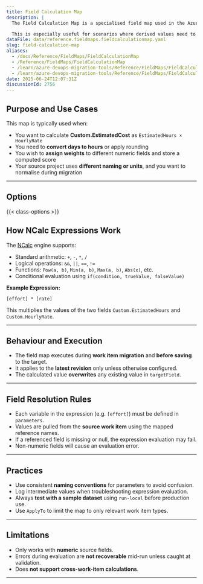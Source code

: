 ```yaml
---
title: Field Calculation Map
description: |
  The Field Calculation Map is a specialised field map used in the Azure DevOps Migration Tools. It allows you to compute values dynamically during migration by applying mathematical or logical operations on numeric fields. Calculations are defined using NCalc expressions and can reference one or more source fields using named parameters.

  This is especially useful for scenarios where derived values need to be migrated, such as calculating cost based on effort and rate, or generating summary fields that are not explicitly stored in the source system.
dataFile: data/reference.fieldmaps.fieldcalculationmap.yaml
slug: field-calculation-map
aliases:
  - /docs/Reference/FieldMaps/FieldCalculationMap
  - /Reference/FieldMaps/FieldCalculationMap
  - /learn/azure-devops-migration-tools/Reference/FieldMaps/FieldCalculationMap
  - /learn/azure-devops-migration-tools/Reference/FieldMaps/FieldCalculationMap/index.md
date: 2025-06-24T12:07:31Z
discussionId: 2756
---
```


## Purpose and Use Cases

This map is typically used when:

- You want to calculate **Custom.EstimatedCost** as `EstimatedHours × HourlyRate`
- You need to **convert days to hours** or apply rounding
- You wish to **assign weights** to different numeric fields and store a computed score
- Your source project uses **different naming or units**, and you want to normalise during migration

---

## Options

{{< class-options >}}

## How NCalc Expressions Work

The [NCalc](https://github.com/ncalc/ncalc) engine supports:

- Standard arithmetic: `+`, `-`, `*`, `/`
- Logical operations: `&&`, `||`, `==`, `!=`
- Functions: `Pow(a, b)`, `Min(a, b)`, `Max(a, b)`, `Abs(x)`, etc.
- Conditional evaluation using `if(condition, trueValue, falseValue)`

**Example Expression:**

```ncalc
[effort] * [rate]
```

This multiplies the values of the two fields `Custom.EstimatedHours` and `Custom.HourlyRate`.

---

## Behaviour and Execution

- The field map executes during **work item migration** and **before saving** to the target.
- It applies to the **latest revision** only unless otherwise configured.
- The calculated value **overwrites** any existing value in `targetField`.

---

## Field Resolution Rules

- Each variable in the expression (e.g. `[effort]`) must be defined in `parameters`.
- Values are pulled from the **source work item** using the mapped reference names.
- If a referenced field is missing or null, the expression evaluation may fail.
- Non-numeric fields will cause an evaluation error.

---

## Practices

- Use consistent **naming conventions** for parameters to avoid confusion.
- Log intermediate values when troubleshooting expression evaluation.
- Always **test with a sample dataset** using `run-local` before production use.
- Use `ApplyTo` to limit the map to only relevant work item types.

---

## Limitations

- Only works with **numeric** source fields.
- Errors during evaluation are **not recoverable** mid-run unless caught at validation.
- Does **not support cross-work-item calculations**.

---
